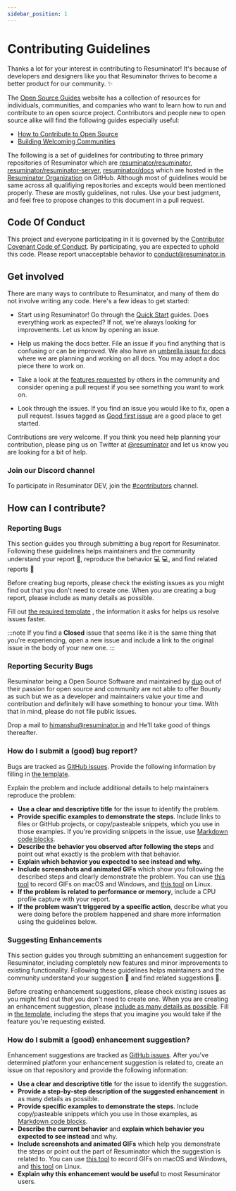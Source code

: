 ```yaml
---
sidebar_position: 1
---
```


# Contributing Guidelines

Thanks a lot for your interest in contributing to Resuminator!
It's because of developers and designers like you that
Resuminator thrives to become a better product for our community. ✨

The [Open Source Guides](https://opensource.guide/) website has a collection of resources for individuals,
communities, and companies who want to learn how to run and contribute to an open source project.
Contributors and people new to open source alike will find the following guides especially useful:

- [How to Contribute to Open Source](https://opensource.guide/how-to-contribute/)
- [Building Welcoming Communities](https://opensource.guide/building-community/)

The following is a set of guidelines for contributing to three primary repositories of Resuminator which are
[resuminator/resuminator](https://github.com/resuminator/resuminator),
[resuminator/resuminator-server](https://github.com/resuminator/resuminator-server),
[resuminator/docs](https://github.com/resuminator/docs)
which are hosted in the [Resuminator Organization](https://github.com/resuminator/) on GitHub.
Although most of guidelines would be same across all qualifiying repositories and excepts would been mentioned properly.
These are mostly guidelines, not rules. Use your best judgment, and feel free to propose changes
to this document in a pull request.

## Code Of Conduct

This project and everyone participating in it is governed by the [Contributor Covenant Code of Conduct](/docs/legal/code-of-conduct).
By participating, you are expected to uphold this code. Please report unacceptable behavior to conduct@resuminator.in.

## Get involved

There are many ways to contribute to Resuminator, and many of them do not involve writing any code.
Here's a few ideas to get started:

- Start using Resuminator! Go through the [Quick Start](/docs/introduction/quick-start) guides.
  Does everything work as expected? If not, we're always looking for improvements. Let us know by opening an issue.

- Help us making the docs better. File an issue if you find anything that is confusing or can be improved. We also have
  an [umbrella issue for docs](https://github.com/resuminator/resuminator/issues/99) where we are planning and working on
  all docs. You may adopt a doc piece there to work on.

- Take a look at the [features requested](https://github.com/resuminator/resuminator/labels/enhancement) by others in
  the community and consider opening a pull request if you see something you want to work on.

- Look through the issues. If you find an issue you would like to fix, open a pull request. Issues tagged as
  [Good first issue](https://github.com/resuminator/resuminator/labels/good%20first%20issue) are a good place to get started.

Contributions are very welcome. If you think you need help planning your contribution, please ping us on Twitter at
[@resuminator](https://twitter.com/resuminator) and let us know you are looking for a bit of help.

### Join our Discord channel

To participate in Resuminator DEV, join the [#contributors](https://discord.resuminator.in/) channel.

## How can I contribute?

### Reporting Bugs

This section guides you through submitting a bug report for Resuminator. Following these guidelines helps maintainers and
the community understand your report :pencil:, reproduce the behavior :computer: :computer:, and find related reports :mag_right:

Before creating bug reports, please check the existing issues as you might find out that you don't need to create one.
When you are creating a bug report, please include as many details as possible.

Fill out [the required template](https://github.com/resuminator/resuminator/issues/new?assignees=&labels=bug&template=BUG-REPORT.yml&title=%F0%9F%90%9B+Bug%3A+)
, the information it asks for helps us resolve issues faster.

:::note
If you find a **Closed** issue that seems like it is the same thing that you're experiencing,
open a new issue and include a link to the original issue in the body of your new one.
:::

### Reporting Security Bugs

Resuminator being a Open Source Software and maintained by [duo](https://www.resuminator.in/about#team)
out of their passion for open source and community are
not able to offer Bounty as such but we as a developer and maintainers value your time and contribution
and definitely will have something to honour your time. With that in mind, please do not file public issues.

Drop a mail to himanshu@resuminator.in and He'll take good of things thereafter.

### How do I submit a (good) bug report?

Bugs are tracked as [GitHub issues](https://guides.github.com/features/issues/).
Provide the following information by filling in [the template](https://github.com/resuminator/resuminator/issues/new?assignees=&labels=bug&template=BUG-REPORT.yml&title=%F0%9F%90%9B+Bug%3A+).

Explain the problem and include additional details to help maintainers reproduce the problem:

- **Use a clear and descriptive title** for the issue to identify the problem.
- **Provide specific examples to demonstrate the steps**. Include links to files or GitHub projects, or copy/pasteable
  snippets, which you use in those examples. If you're providing snippets in the issue, use
  [Markdown code blocks](https://help.github.com/articles/markdown-basics/#multiple-lines).
- **Describe the behavior you observed after following the steps** and point out what exactly is the problem with that behavior.
- **Explain which behavior you expected to see instead and why.**
- **Include screenshots and animated GIFs** which show you following the described steps and clearly demonstrate the
  problem. You can use [this tool](https://www.cockos.com/licecap/) to record GIFs on macOS and Windows,
  and [this tool](https://github.com/colinkeenan/silentcast) on Linux.
- **If the problem is related to performance or memory**, include a CPU profile capture with your report.
- **If the problem wasn't triggered by a specific action**, describe what you were doing before the problem happened
  and share more information using the guidelines below.

### Suggesting Enhancements

This section guides you through submitting an enhancement suggestion for Resuminator,
including completely new features and minor improvements to existing functionality. Following these guidelines helps
maintainers and the community understand your suggestion :pencil: and find related suggestions :mag_right:.

Before creating enhancement suggestions, please check existing issues as you might find out that you don't
need to create one.
When you are creating an enhancement suggestion, please [include as many details as possible](#how-do-i-submit-a-good-enhancement-suggestion).
Fill in [the template](https://github.com/resuminator/resuminator/issues/new?assignees=&labels=enhancement&template=FEATURE-REQUEST.yml&title=%E2%9E%95+REQUEST%3A+),
including the steps that you imagine you would take if the feature you're requesting existed.

### How do I submit a (good) enhancement suggestion?

Enhancement suggestions are tracked as [GitHub issues](https://guides.github.com/features/issues/).
After you've determined platform your enhancement suggestion is related to,
create an issue on that repository and provide the following information:

- **Use a clear and descriptive title** for the issue to identify the suggestion.
- **Provide a step-by-step description of the suggested enhancement** in as many details as possible.
- **Provide specific examples to demonstrate the steps**. Include copy/pasteable snippets which you use in
  those examples, as [Markdown code blocks](https://help.github.com/articles/markdown-basics/#multiple-lines).
- **Describe the current behavior** and **explain which behavior you expected to see instead** and why.
- **Include screenshots and animated GIFs** which help you demonstrate the steps or point out the part of Resuminator
  which the suggestion is related to. You can use [this tool](https://www.cockos.com/licecap/)
  to record GIFs on macOS and Windows, and [this tool](https://github.com/colinkeenan/silentcast) on Linux.
- **Explain why this enhancement would be useful** to most Resuminator users.
